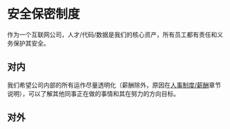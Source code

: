 # 安全保密制度

作为一个互联网公司，人才/代码/数据是我们的核心资产，所有员工都有责任和义务保护其安全。

## 对内

我们希望公司内部的所有运作尽量透明化（薪酬除外，原因在[人事制度/薪酬](HR/薪酬.md)章节说明），可以了解其他同事正在做的事情和其在努力的方向目标。

## 对外
